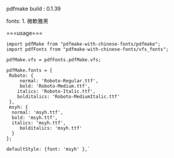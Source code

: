 pdfmake build : 0.1.39

fonts:
	1. 微軟雅黑
	
	
	
===usage===

	import pdfMake from "pdfmake-with-chinese-fonts/pdfmake";
	import pdfFonts from "pdfmake-with-chinese-fonts/vfs_fonts";

	pdfMake.vfs = pdfFonts.pdfMake.vfs;

	pdfMake.fonts = {
 	 Roboto: {
    	 normal: 'Roboto-Regular.ttf',
    	 bold: 'Roboto-Medium.ttf',
     	italics: 'Roboto-Italic.ttf',
     	bolditalics: 'Roboto-MediumItalic.ttf'
	 },
	 msyh: { 
   	  normal: 'msyh.ttf',
   	  bold: 'msyh.ttf',
   	  italics: 'msyh.ttf',
    	 bolditalics: 'msyh.ttf'
   	  }
 	};
 
	defaultStyle: {font: 'msyh' },`
